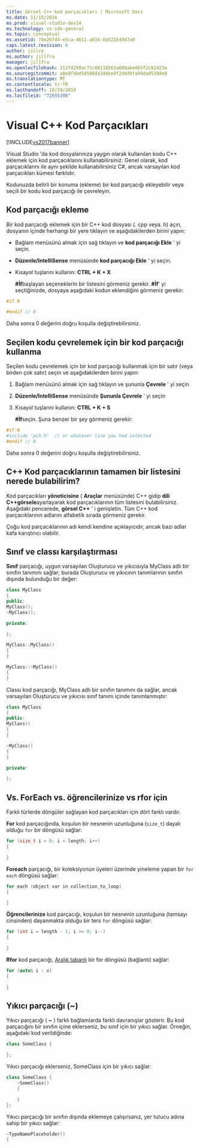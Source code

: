 ```yaml
---
title: Görsel C++ kod parçacıkları | Microsoft Docs
ms.date: 11/15/2016
ms.prod: visual-studio-dev14
ms.technology: vs-ide-general
ms.topic: conceptual
ms.assetid: 74e26fd4-e5ca-4611-a816-0a521b4947a0
caps.latest.revision: 6
author: jillre
ms.author: jillfra
manager: jillfra
ms.openlocfilehash: 213f4299ac71c08118563a008abe065f2c02423e
ms.sourcegitcommit: a8e8f4bd5d508da34bbe9f2d4d9fa94da0539de0
ms.translationtype: MT
ms.contentlocale: tr-TR
ms.lasthandoff: 10/19/2019
ms.locfileid: "72655398"
---
```

# <a name="visual-c-code-snippets"></a>Visual C++ Kod Parçacıkları
[!INCLUDE[vs2017banner](../includes/vs2017banner.md)]

Visual Studio 'da kod dosyalarınıza yaygın olarak kullanılan kodu C++ eklemek için kod parçacıklarını kullanabilirsiniz. Genel olarak, kod parçacıklarını ile aynı şekilde kullanabilirsiniz C#, ancak varsayılan kod parçacıkları kümesi farklıdır.

 Kodunuzda belirli bir konuma (ekleme) bir kod parçacığı ekleyebilir veya seçili bir kodu kod parçacığı ile çevreleyin.

## <a name="inserting-a-code-snippet"></a>Kod parçacığı ekleme
 Bir kod parçacığı eklemek için bir C++ kod dosyası (. cpp veya. h) açın, dosyanın içinde herhangi bir yere tıklayın ve aşağıdakilerden birini yapın:

- Bağlam menüsünü almak için sağ tıklayın ve **kod parçacığı Ekle** ' yi seçin.

- **Düzenle/IntelliSense** menüsünde **kod parçacığı Ekle** ' yi seçin.

- Kısayol tuşlarını kullanın: **CTRL + K + X**

  **#İf**başlayan seçeneklerin bir listesini görmeniz gerekir. **#İf**' yi seçtiğinizde, dosyaya aşağıdaki kodun eklendiğini görmeniz gerekir:

```cpp
#if 0

#endif // 0
```

 Daha sonra 0 değerini doğru koşulla değiştirebilirsiniz.

## <a name="using-a-code-snippet-to-surround-selected-code"></a>Seçilen kodu çevrelemek için bir kod parçacığı kullanma
 Seçilen kodu çevrelemek için bir kod parçacığı kullanmak için bir satır (veya birden çok satır) seçin ve aşağıdakilerden birini yapın:

1. Bağlam menüsünü almak için sağ tıklayın ve şununla **Çevrele** ' yi seçin

2. **Düzenle/IntelliSense** menüsünde **Şununla Çevrele** ' yi seçin

3. Kısayol tuşlarını kullanın: **CTRL + K + S**

   **#İf**seçin. Şuna benzer bir şey görmeniz gerekir:

```cpp
#if 0
#include "pch.h"  // or whatever line you had selected
#endif // 0
```

 Daha sonra 0 değerini doğru koşulla değiştirebilirsiniz.

## <a name="where-can-i-find-a-complete-list-of-the-c-code-snippets"></a>C++ Kod parçacıklarının tamamen bir listesini nerede bulabilirim?
 Kod parçacıkları **yöneticisine** ( **Araçlar** menüsünde) C++ gidip **dili** **C++görsele**ayarlayarak kod parçacıklarının tüm listesini bulabilirsiniz. Aşağıdaki pencerede, **görsel C++** ' i genişletin. Tüm C++ kod parçacıklarının adlarını alfabetik sırada görmeniz gerekir.

 Çoğu kod parçacıklarının adı kendi kendine açıklayıcıdır, ancak bazı adlar kafa karıştırıcı olabilir.

## <a name="class-vs-classi"></a>Sınıf ve classı karşılaştırması
 **Sınıf** parçacığı, uygun varsayılan Oluşturucu ve yıkıcısıyla MyClass adlı bir sınıfın tanımını sağlar; burada Oluşturucu ve yıkıcının tanımlarının sınıfın dışında bulunduğu bir değer:

```cpp
class MyClass
{
public:
MyClass();
~MyClass();

private:

};

MyClass::MyClass()
{
}

MyClass::~MyClass()
{
}
```

 Classı kod parçacığı, MyClass adlı bir sınıfın tanımını da sağlar, ancak varsayılan Oluşturucu ve yıkıcısı sınıf tanımı içinde tanımlanmıştır:

```cpp
class MyClass
{
public:
MyClass()
{
}

~MyClass()
{
}

private:

};
```

## <a name="for-vs-foreach-vs-forr-vs-rfor"></a>Vs. ForEach vs. öğrencilerinize vs rfor için
 Farklı türlerde döngüler sağlayan kod parçacıkları için dört farklı vardır.

 **For** kod parçacığında, koşulun bir nesnenin uzunluğuna (`size_t`) dayalı olduğu `for` bir döngüsü sağlar:

```cpp
for (size_t i = 0; i < length; i++)
{

}
```

 **Foreach** parçacığı, bir koleksiyonun üyeleri üzerinde yineleme yapan bir `for each` döngüsü sağlar:

```cpp
for each (object var in collection_to_loop)
{

}
```

 **Öğrencilerinize** kod parçacığı, koşulun bir nesnenin uzunluğuna (tamsayı cinsinden) dayanmakta olduğu bir ters `for` döngüsü sağlar:

```cpp
for (int i = length - 1; i >= 0; i--)
{

}
```

 **Rfor** kod parçacığı, [Aralık tabanlı](https://msdn.microsoft.com/library/5750ba1d-ba48-4236-a923-e32de8345c2d) bir for döngüsü (bağlantı) sağlar:

```cpp
for (auto& i : v)
{

}
```

## <a name="the-destructor-snippet-"></a>Yıkıcı parçacığı (~)
 Yıkıcı parçacığı ( **~** ) farklı bağlamlarda farklı davranışlar gösterir. Bu kod parçacığını bir sınıfın içine eklerseniz, bu sınıf için bir yıkıcı sağlar. Örneğin, aşağıdaki kod verildiğinde:

```cpp
class SomeClass {

};
```

 Yıkıcı parçacığı eklerseniz, SomeClass için bir yıkıcı sağlar:

```cpp
class SomeClass {
    ~SomeClass()
    {

    }
};
```

 Yıkıcı parçacığı bir sınıfın dışında eklemeye çalışırsanız, yer tutucu adına sahip bir yıkıcı sağlar:

```cpp
~TypeNamePlaceholder()
{

```
